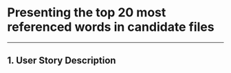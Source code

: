 # Presenting the top 20 most referenced words in candidate files

-----------

## 1. User Story Description
